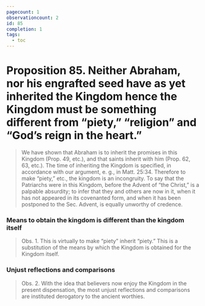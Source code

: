 ```yaml
---
pagecount: 1
observationcount: 2
id: 85
completion: 1
tags:
  - toc
---
```

# Proposition 85. Neither Abraham, nor his engrafted seed have as yet inherited the Kingdom hence the Kingdom must be something different from “piety,” “religion” and “God’s reign in the heart.”

>We have shown that Abraham is to inherit the promises in this Kingdom (Prop. 49, etc.), and that saints inherit with him (Prop. 62, 63, etc.). The time of inheriting the Kingdom is specified, in accordance with our argument, e. g., in Matt. 25:34. Therefore to make “piety,” etc., the kingdom is an incongruity. To say that the Patriarchs were in this Kingdom, before the Advent of “the Christ,” is a palpable absurdity; to infer that they and others are now in it, when it has not appeared in its covenanted form, and when it has been postponed to the Sec. Advent, is equally unworthy of credence.
### Means to obtain the kingdom is different than the kingdom itself
>Obs. 1. This is virtually to make “piety” inherit “piety.” This is a substitution of the means by which the Kingdom is obtained for the Kingdom itself.
### Unjust reflections and comparisons
>Obs. 2. With the idea that believers now enjoy the Kingdom in the present dispensation, the most unjust reflections and comparisons are instituted derogatory to the ancient worthies.